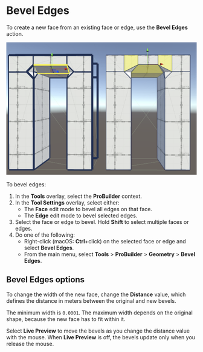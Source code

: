 # Bevel Edges

To create a new face from an existing face or edge, use the __Bevel Edges__ action.

![Bevel 3 edges on cube](images/BevelEdges_Example.png)

To bevel edges:

1. In the **Tools** overlay, select the **ProBuilder** context.
1. In the **Tool Settings** overlay, select either:
    * The **Face** edit mode to bevel all edges on that face.
    * The **Edge** edit mode to bevel selected edges.
1. Select the face or edge to bevel. Hold **Shift** to select multiple faces or edges.
1. Do one of the following:
    * Right-click (macOS: **Ctrl**+click) on the selected face or edge and select **Bevel Edges**.
    * From the main menu, select **Tools** > **ProBuilder** > **Geometry** > **Bevel Edges**.

## Bevel Edges options

To change the width of the new face, change the __Distance__ value, which defines the distance in meters between the original and new bevels. 

The minimum width is `0.0001`. The maximum width depends on the original shape, because the new face has to fit within it.

Select **Live Preview** to move the bevels as you change the distance value with the mouse. When **Live Preview** is off, the bevels update only when you release the mouse.